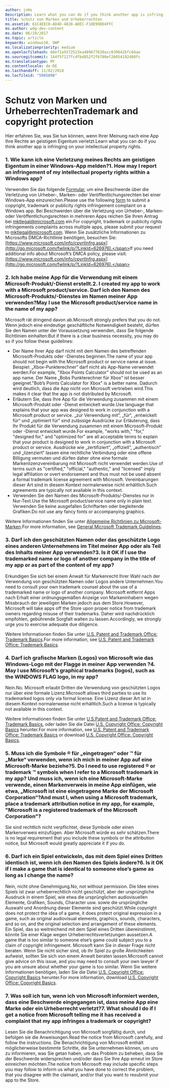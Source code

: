 ```yaml
---
author: jnHs
Description: Learn what you can do if you think another app is infringing on your intellectual property rights.
title: Schutz von Marken und Urheberrechten
ms.assetid: 61C4EEC0-AD4D-4828-ADEC-F18E99DD4FFC
ms.author: wdg-dev-content
ms.date: 06/19/2017
ms.topic: article
keywords: windows10, UWP
ms.localizationpriority: medium
ms.openlocfilehash: 68ef1a9372523ea489677620acc039642bfc64ae
ms.sourcegitcommit: 144f5f127fc4fbd852f2f6780ef26054192d68fc
ms.translationtype: MT
ms.contentlocale: de-DE
ms.lasthandoff: 11/02/2018
ms.locfileid: "5985898"
---
```

# <a name="trademark-and-copyright-protection"></a><span data-ttu-id="782ef-103">Schutz von Marken und Urheberrechten</span><span class="sxs-lookup"><span data-stu-id="782ef-103">Trademark and copyright protection</span></span>


<span data-ttu-id="782ef-104">Hier erfahren Sie, was Sie tun können, wenn Ihrer Meinung nach eine App Ihre Rechte an geistigem Eigentum verletzt.</span><span class="sxs-lookup"><span data-stu-id="782ef-104">Learn what you can do if you think another app is infringing on your intellectual property rights.</span></span>

### <a name="1-how-may-i-report-an-infringement-of-my-intellectual-property-rights-within-a-windows-app"></a><span data-ttu-id="782ef-105">1. Wie kann ich eine Verletzung meines Rechts am geistigen Eigentum in einer Windows-App melden?</span><span class="sxs-lookup"><span data-stu-id="782ef-105">1. How may I report an infringement of my intellectual property rights within a Windows app?</span></span>


<span data-ttu-id="782ef-106">Verwenden Sie das folgende [Formular](http://go.microsoft.com/fwlink/p/?LinkId=273879), um eine Beschwerde über die Verletzung von Urheber-, Marken- oder Veröffentlichungsrechten bei einer Windows-App einzureichen.</span><span class="sxs-lookup"><span data-stu-id="782ef-106">Please use the following [form](http://go.microsoft.com/fwlink/p/?LinkId=273879) to submit a copyright, trademark or publicity rights infringement complaint on a Windows app.</span></span> <span data-ttu-id="782ef-107">Bei Beschwerden über die Verletzung von Urheber-, Marken- oder Veröffentlichungsrechten in mehreren Apps reichen Sie Ihren Antrag bei mktlegal@microsoft.com ein.</span><span class="sxs-lookup"><span data-stu-id="782ef-107">For copyright, trademark or publicity rights infringements complaints across multiple apps, please submit your request to mktlegal@microsoft.com.</span></span> <span data-ttu-id="782ef-108">Wenn Sie zusätzliche Informationen zu Microsofts DMCA-Richtlinie benötigen, besuchen Sie: [https://www.microsoft.com/info/cpyrtInfrg.aspx](http://go.microsoft.com/fwlink/p/?LinkId=626976).</span><span class="sxs-lookup"><span data-stu-id="782ef-108">If you need additional info about Microsoft’s DMCA policy, please visit: [https://www.microsoft.com/info/cpyrtInfrg.aspx](http://go.microsoft.com/fwlink/p/?LinkId=626976).</span></span>

### <a name="2-i-created-my-app-to-work-with-a-microsoft-productservice-may-i-use-the-microsoft-productservice-name-in-the-name-of-my-app"></a><span data-ttu-id="782ef-109">2. Ich habe meine App für die Verwendung mit einem Microsoft-Produkt/-Dienst erstellt.</span><span class="sxs-lookup"><span data-stu-id="782ef-109">2. I created my app to work with a Microsoft product/service.</span></span> <span data-ttu-id="782ef-110">Darf ich den Namen des Microsoft-Produkts/-Dienstes im Namen meiner App verwenden?</span><span class="sxs-lookup"><span data-stu-id="782ef-110">May I use the Microsoft product/service name in the name of my app?</span></span>


<span data-ttu-id="782ef-111">Microsoft rät dringend davon ab.</span><span class="sxs-lookup"><span data-stu-id="782ef-111">Microsoft strongly prefers that you do not.</span></span> <span data-ttu-id="782ef-112">Wenn jedoch eine eindeutige geschäftliche Notwendigkeit besteht, dürfen Sie den Namen unter der Voraussetzung verwenden, dass Sie folgende Richtlinien einhalten:</span><span class="sxs-lookup"><span data-stu-id="782ef-112">But if there is a clear business necessity, you may do so if you follow these guidelines:</span></span>

-   <span data-ttu-id="782ef-113">Der Name Ihrer App darf nicht mit dem Namen des betreffenden Microsoft-Produkts oder -Dienstes beginnen.</span><span class="sxs-lookup"><span data-stu-id="782ef-113">The name of your app should not begin with the Microsoft product or service name at issue.</span></span> <span data-ttu-id="782ef-114">Beispiel: „Xbox-Punkterechner“ darf nicht als App-Name verwendet werden.</span><span class="sxs-lookup"><span data-stu-id="782ef-114">For example, "Xbox Points Calculator" should not be used as an app name.</span></span> <span data-ttu-id="782ef-115">Der Name „Bobs Punkterechner für Xbox“ ist besser geeignet.</span><span class="sxs-lookup"><span data-stu-id="782ef-115">"Bob’s Points Calculator for Xbox" is a better name.</span></span> <span data-ttu-id="782ef-116">Dadurch wird deutlich, dass die App nicht von Microsoft vertrieben wird.</span><span class="sxs-lookup"><span data-stu-id="782ef-116">This makes it clear that the app is not distributed by Microsoft.</span></span>
-   <span data-ttu-id="782ef-117">Erläutern Sie, dass Ihre App für die Verwendung zusammen mit einem Microsoft-Produkt oder -Dienst entwickelt wurde.</span><span class="sxs-lookup"><span data-stu-id="782ef-117">Use language that explains that your app was designed to work in conjunction with a Microsoft product or service.</span></span> <span data-ttu-id="782ef-118">„zur Verwendung mit“, „für“, „entwickelt für“ und „optimiert für“ sind zulässige Ausdrücke zur Erläuterung, dass Ihr Produkt für die Verwendung zusammen mit einem Microsoft-Produkt oder -Dienst entwickelt wurde.</span><span class="sxs-lookup"><span data-stu-id="782ef-118">For example, "works with," "for," "designed for," and "optimized for" are all acceptable terms to explain that your product is designed to work in conjunction with a Microsoft product or service.</span></span> <span data-ttu-id="782ef-119">Ausdrücke wie „zertifiziert“, „offiziell“, „authentisch“ und „lizenziert“ lassen eine rechtliche Verbindung oder eine offene Billigung vermuten und dürfen daher ohne eine formale Markenlizenzvereinbarung mit Microsoft nicht verwendet werden.</span><span class="sxs-lookup"><span data-stu-id="782ef-119">Use of terms such as "certified," "official," "authentic," and "licensed" imply legal affiliation or overt endorsement and thus must not be used absent a formal trademark license agreement with Microsoft.</span></span> <span data-ttu-id="782ef-120">Vereinbarungen dieser Art sind in diesem Kontext normalerweise nicht erhältlich.</span><span class="sxs-lookup"><span data-stu-id="782ef-120">Such agreements are typically not available in this context.</span></span>
-   <span data-ttu-id="782ef-121">Verwenden Sie den Namen des Microsoft-Produkts/-Dienstes nur in Nur-Text.</span><span class="sxs-lookup"><span data-stu-id="782ef-121">Use the Microsoft product/service name only in plain text.</span></span> <span data-ttu-id="782ef-122">Verwenden Sie keine ausgefallen Schriftarten oder begleitende Grafiken.</span><span class="sxs-lookup"><span data-stu-id="782ef-122">Do not use any fancy fonts or accompanying graphics.</span></span>

<span data-ttu-id="782ef-123">Weitere Informationen finden Sie unter [Allgemeine Richtlinien zu Microsoft-Marken](http://go.microsoft.com/fwlink/p/?LinkId=225434).</span><span class="sxs-lookup"><span data-stu-id="782ef-123">For more information, see [General Microsoft Trademark Guidelines](http://go.microsoft.com/fwlink/p/?LinkId=225434).</span></span>

### <a name="3-is-it-ok-if-i-use-the-trademarked-name-or-logo-of-another-company-in-the-title-of-my-app-or-as-part-of-the-content-of-my-app"></a><span data-ttu-id="782ef-124">3. Darf ich den geschützten Namen oder das geschützte Logo eines anderen Unternehmens im Titel meiner App oder als Teil des Inhalts meiner App verwenden?</span><span class="sxs-lookup"><span data-stu-id="782ef-124">3. Is it OK if I use the trademarked name or logo of another company in the title of my app or as part of the content of my app?</span></span>


<span data-ttu-id="782ef-125">Erkundigen Sie sich bei einem Anwalt für Markenrecht Ihrer Wahl nach der Verwendung von geschützten Namen oder Logos andere Unternehmen.</span><span class="sxs-lookup"><span data-stu-id="782ef-125">You need to consult your own trademark counsel about the use of a trademarked name or logo of another company.</span></span> <span data-ttu-id="782ef-126">Microsoft entfernt Apps nach Erhalt einer ordnungsgemäßen Anzeige von Markeninhabern wegen Missbrauch der jeweiligen Marken jedoch aus dem Store.</span><span class="sxs-lookup"><span data-stu-id="782ef-126">However, Microsoft will take apps off the Store upon proper notice from trademark owners regarding misuse of their trademarks.</span></span> <span data-ttu-id="782ef-127">Daher wird nachdrücklich empfohlen, gebührende Sorgfalt walten zu lassen.</span><span class="sxs-lookup"><span data-stu-id="782ef-127">Accordingly, we strongly urge you to exercise adequate due diligence.</span></span>

<span data-ttu-id="782ef-128">Weitere Informationen finden Sie unter [U.S. Patent and Trademark Office: Trademark Basics](http://go.microsoft.com/fwlink/p/?LinkId=225271).</span><span class="sxs-lookup"><span data-stu-id="782ef-128">For more information, see [U.S. Patent and Trademark Office: Trademark Basics](http://go.microsoft.com/fwlink/p/?LinkId=225271).</span></span>

### <a name="4-may-i-use-microsofts-graphical-trademarks-logos-such-as-the-windows-flag-logo-in-my-app"></a><span data-ttu-id="782ef-129">4. Darf ich grafische Marken (Logos) von Microsoft wie das Windows-Logo mit der Flagge in meiner App verwenden ?</span><span class="sxs-lookup"><span data-stu-id="782ef-129">4. May I use Microsoft’s graphical trademarks (logos), such as the WINDOWS FLAG logo, in my app?</span></span>


<span data-ttu-id="782ef-130">Nein.</span><span class="sxs-lookup"><span data-stu-id="782ef-130">No.</span></span> <span data-ttu-id="782ef-131">Microsoft erlaubt Dritten die Verwendung von geschützten Logos nur über eine formale Lizenz.</span><span class="sxs-lookup"><span data-stu-id="782ef-131">Microsoft allows third parties to use its trademarked logos only via formal license.</span></span> <span data-ttu-id="782ef-132">Eine Lizenz dieser Art ist in diesem Kontext normalerweise nicht erhältlich.</span><span class="sxs-lookup"><span data-stu-id="782ef-132">Such a license is typically not available in this context.</span></span>

<span data-ttu-id="782ef-133">Weitere Informationen finden Sie unter [U.S.Patent and Trademark Office: Trademark Basics](http://go.microsoft.com/fwlink/p/?LinkId=225271), oder laden Sie die Datei [U.S. Copyright Office: Copyright Basics](http://go.microsoft.com/fwlink/p/?LinkID=225273) herunter.</span><span class="sxs-lookup"><span data-stu-id="782ef-133">For more information, see [U.S. Patent and Trademark Office: Trademark Basics](http://go.microsoft.com/fwlink/p/?LinkId=225271) or download [U.S. Copyright Office: Copyright Basics](http://go.microsoft.com/fwlink/p/?LinkID=225273).</span></span>

### <a name="5-do-i-need-to-use-registered--or-trademark--symbols-when-i-refer-to-a-microsoft-trademark-in-my-app-and-must-i-when-using-a-microsoft-trademark-place-a-trademark-attribution-notice-in-my-app-for-example-microsoft-is-a-registered-trademark-of-the-microsoft-corporation"></a><span data-ttu-id="782ef-134">5. Muss ich die Symbole ® für „eingetragen“ oder ™ für „Marke“ verwenden, wenn ich mich in meiner App auf eine Microsoft-Marke beziehe?</span><span class="sxs-lookup"><span data-stu-id="782ef-134">5. Do I need to use registered ® or trademark ™ symbols when I refer to a Microsoft trademark in my app?</span></span> <span data-ttu-id="782ef-135">Und muss ich, wenn ich eine Microsoft-Marke verwende, einen Markenverweis in meine App einfügen, wie etwa, „Microsoft ist eine eingetragene Marke der Microsoft Corporation“?</span><span class="sxs-lookup"><span data-stu-id="782ef-135">And must I, when using a Microsoft trademark, place a trademark attribution notice in my app, for example, "Microsoft is a registered trademark of the Microsoft Corporation"?</span></span>


<span data-ttu-id="782ef-136">Sie sind rechtlich nicht verpflichtet, diese Symbole oder einen Markenverweis einzufügen. Aber Microsoft würde es sehr schätzen.</span><span class="sxs-lookup"><span data-stu-id="782ef-136">There is no legal requirement that you include these symbols or the attribution notice, but Microsoft would greatly appreciate it if you do.</span></span>

### <a name="6-is-it-ok-if-i-make-a-game-that-is-identical-to-someone-elses-game-as-long-as-i-change-the-name"></a><span data-ttu-id="782ef-137">6. Darf ich ein Spiel entwickeln, das mit dem Spiel eines Dritten identisch ist, wenn ich den Namen des Spiels ändere?</span><span class="sxs-lookup"><span data-stu-id="782ef-137">6. Is it OK if I make a game that is identical to someone else’s game as long as I change the name?</span></span>


<span data-ttu-id="782ef-138">Nein, nicht ohne Genehmigung.</span><span class="sxs-lookup"><span data-stu-id="782ef-138">No, not without permission.</span></span> <span data-ttu-id="782ef-139">Die Idee eines Spiels ist zwar urheberrechtlich nicht geschützt, aber der ursprüngliche Ausdruck in einem Spiel, wie etwa die ursprünglichen audiovisuellen Elemente, Grafiken, Sounds, Character usw. sowie die ursprüngliche Auswahl und Anordnung dieser Elemente sind geschützt.</span><span class="sxs-lookup"><span data-stu-id="782ef-139">While copyright does not protect the idea of a game, it does protect original expression in a game, such as original audiovisual elements, graphics, sounds, characters, and so on, and the original selection and arrangement of these elements.</span></span> <span data-ttu-id="782ef-140">Ein Spiel, das so weitreichend mit dem Spiel eines Dritten übereinstimmt, könnte Sie einer Klage wegen Urheberrechtsverletzungen aussetzen.</span><span class="sxs-lookup"><span data-stu-id="782ef-140">A game that is too similar to someone else’s game could subject you to a claim of copyright infringement.</span></span> <span data-ttu-id="782ef-141">Microsoft kann Sie in dieser Frage nicht beraten. Wenn Sie nicht sicher sind, ob Ihr Spiel zu große Ähnlichkeiten aufweist, sollten Sie sich von einem Anwalt beraten lassen.</span><span class="sxs-lookup"><span data-stu-id="782ef-141">Microsoft cannot give advice on this issue, and you may need to consult your own lawyer if you are unsure about whether your game is too similar.</span></span> <span data-ttu-id="782ef-142">Wenn Sie weitere Informationen benötigen, laden Sie die Datei [U.S. Copyright Office: Copyright Basics](http://go.microsoft.com/fwlink/p/?LinkID=225273) herunter.</span><span class="sxs-lookup"><span data-stu-id="782ef-142">For more information, download [U.S. Copyright Office: Copyright Basics](http://go.microsoft.com/fwlink/p/?LinkID=225273).</span></span>

### <a name="7-what-should-i-do-if-i-get-a-notice-from-microsoft-telling-me-it-has-received-a-complaint-that-my-app-infringes-a-trademark-or-copyright"></a><span data-ttu-id="782ef-143">7. Was soll ich tun, wenn ich von Microsoft informiert werden, dass eine Beschwerde eingegangen ist, dass meine App eine Marke oder ein Urheberrecht verletzt?</span><span class="sxs-lookup"><span data-stu-id="782ef-143">7. What should I do if I get a notice from Microsoft telling me it has received a complaint that my app infringes a trademark or copyright?</span></span>


<span data-ttu-id="782ef-144">Lesen Sie die Benachrichtigung von Microsoft sorgfältig durch, und befolgen sie die Anweisungen.</span><span class="sxs-lookup"><span data-stu-id="782ef-144">Read the notice from Microsoft carefully, and follow the instructions.</span></span> <span data-ttu-id="782ef-145">Die Benachrichtigung von Microsoft enthält möglicherweise bestimmte Schritte, die Sie unternehmen können, um uns zu informieren, was Sie getan haben, um das Problem zu beheben, dass Sie der Beschwerde widersprechen und/oder dass Sie Ihre App erneut im Store einreichen möchten.</span><span class="sxs-lookup"><span data-stu-id="782ef-145">The notice from Microsoft may include specific steps you may follow to inform us what you have done to correct the problem, that you disagree with the claimant, and/or that you want to resubmit your app to the Store.</span></span>

 

 




